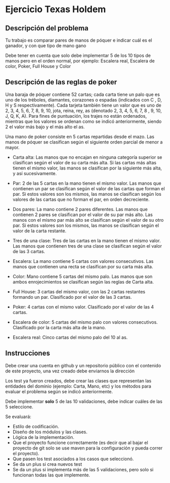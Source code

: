 # Ejercicio Texas Holdem

## Descripción del problema

Tu trabajo es comparar pares de manos de póquer e indicar cuál es el ganador, y con que tipo de mano gano

Debe tener en cuenta que solo debe implementar 5 de los 10 tipos de manos pero en el orden normal, por ejemplo: Escalera real, Escalera de color, Poker, Full House y Color

## Descripción de las reglas de poker

Una baraja de póquer contiene 52 cartas; cada carta tiene un palo que es uno de los tréboles, diamantes, corazones o espadas (indicados con C , D, H y S respectivamente). Cada tarjeta también tiene un valor que es uno de 2, 3, 4, 5, 6, 7, 8, 9, 10, jota, reina, rey, as (denotado 2, 3, 4, 5, 6, 7, 8 , 9, 10, J, Q, K, A). Para fines de puntuación, los trajes no están ordenados, mientras que los valores se ordenan como se indicó anteriormente, siendo 2 el valor más bajo y el más alto el as.

Una mano de poker consiste en 5 cartas repartidas desde el mazo. Las manos de póquer se clasifican según el siguiente orden parcial de menor a mayor.

- Carta alta: Las manos que no encajan en ninguna categoría superior se clasifican según el valor de su carta más alta. Si las cartas más altas tienen el mismo valor, las manos se clasifican por la siguiente más alta, y así sucesivamente.

- Par: 2 de las 5 cartas en la mano tienen el mismo valor. Las manos que contienen un par se clasifican según el valor de las cartas que forman el par. Si estos valores son los mismos, las manos se clasifican según los valores de las cartas que no forman el par, en orden decreciente.

- Dos pares: La mano contiene 2 pares diferentes. Las manos que contienen 2 pares se clasifican por el valor de su par más alto. Las manos con el mismo par más alto se clasifican según el valor de su otro par. Si estos valores son los mismos, las manos se clasifican según el valor de la carta restante.

- Tres de una clase: Tres de las cartas en la mano tienen el mismo valor. Las manos que contienen tres de una clase se clasifican según el valor de las 3 cartas.

- Escalera: La mano contiene 5 cartas con valores consecutivos. Las manos que contienen una recta se clasifican por su carta más alta.

- Color: Mano contiene 5 cartas del mismo palo. Las manos que son ambos enrojecimientos se clasifican según las reglas de Carta alta.

- Full House: 3 cartas del mismo valor, con las 2 cartas restantes formando un par. Clasificado por el valor de las 3 cartas.

- Poker: 4 cartas con el mismo valor. Clasificado por el valor de las 4 cartas.

- Escalera de color: 5 cartas del mismo palo con valores consecutivos. Clasificado por la carta más alta de la mano.

- Escalera real: Cinco cartas del mismo palo del 10 al as.

## Instrucciones

Debe crear una cuenta en github y un repositorio público con el contenido de este proyecto, una vez creado debe enviarnos la dirección

Los test ya fueron creados, debe crear las clases que representan las entidades del dominio (ejemplo: Carta, Mano, etc) y los métodos para evaluar el problema según se indicó anteriormente.

Debe implementar **solo** 5 de las 10 validaciones, debe indicar cuáles de las 5 seleccione.

Se evaluará:
- Estilo de codificación.
- Diseño de los módulos y las clases.
- Lógica de la implementación.
- Que el proyecto funcione correctamente (es decir que al bajar el proyecto de git solo se use maven para la configuración y pueda correr el proyecto).
- Que pasen los test asociados a los casos que seleccionó.
- Se da un plus si crea nuevos test
- Se da un plus si implementa más de las 5 validaciones, pero solo si funcionan todas las que implemente.


